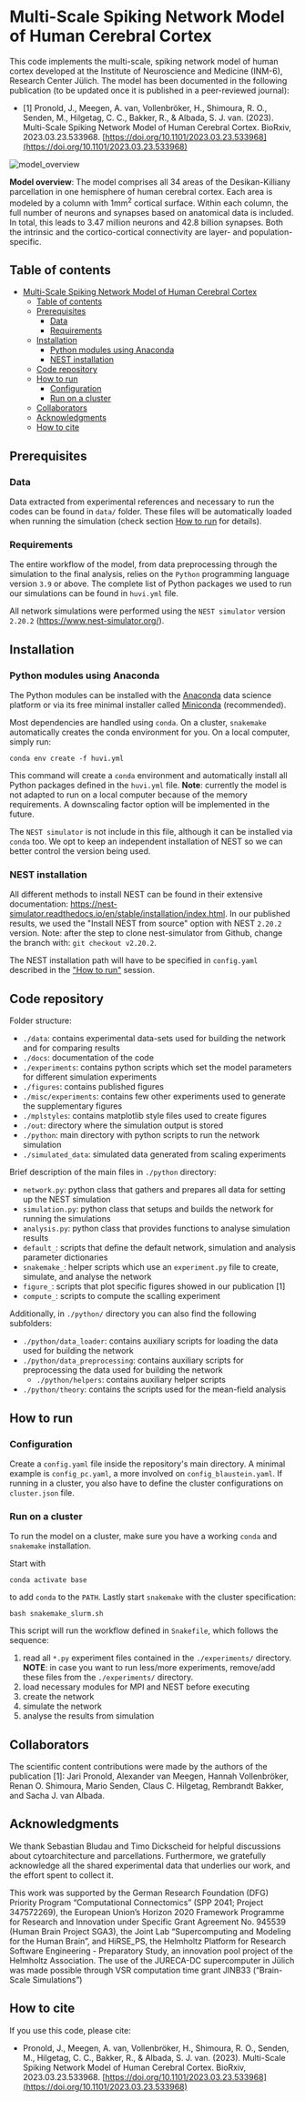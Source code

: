 # Multi-Scale Spiking Network Model of Human Cerebral Cortex

This code implements the multi-scale, spiking network model of human cortex developed at the Institute of Neuroscience and Medicine (INM-6), Research Center Jülich. The model has been documented in the following publication (to be updated once it is published in a peer-reviewed journal):

- [1] Pronold, J., Meegen, A. van, Vollenbröker, H., Shimoura, R. O., Senden, M., Hilgetag, C. C., Bakker, R., & Albada, S. J. van. (2023). Multi-Scale Spiking Network Model of Human Cerebral Cortex. BioRxiv, 2023.03.23.533968. [https://doi.org/10.1101/2023.03.23.533968](https://doi.org/10.1101/2023.03.23.533968)

![model_overview](./figures/model_overview.png)

**Model overview**: The model comprises all 34 areas of the Desikan-Killiany parcellation in one hemisphere of human cerebral cortex. Each area is modeled by a column with $\mathrm{1\mathrm{mm^{2}}}$ cortical surface. Within each column, the full number of neurons and synapses based on anatomical data is included. In total, this leads to 3.47 million neurons and 42.8 billion synapses. Both the intrinsic and the cortico-cortical connectivity are layer- and population-specific.

## Table of contents
- [Multi-Scale Spiking Network Model of Human Cerebral Cortex](#multi-scale-spiking-network-model-of-human-cerebral-cortex)
  - [Table of contents](#table-of-contents)
  - [Prerequisites](#prerequisites)
    - [Data](#data)
    - [Requirements](#requirements)
  - [Installation](#installation)
    - [Python modules using Anaconda](#python-modules-using-anaconda)
    - [NEST installation](#nest-installation)
  - [Code repository](#code-repository)
  - [How to run](#how-to-run)
    - [Configuration](#configuration)
    - [Run on a cluster](#run-on-a-cluster)
  - [Collaborators](#collaborators)
  - [Acknowledgments](#acknowledgments)
  - [How to cite](#how-to-cite)

## Prerequisites
### Data

Data extracted from experimental references and necessary to run the codes can be found in `data/` folder. These files will be automatically loaded when running the simulation (check section [How to run](#how-to-run) for details).

### Requirements

The entire workflow of the model, from data preprocessing through the simulation to the final analysis, relies on the `Python` programming language version `3.9` or above. The complete list of Python packages we used to run our simulations can be found in ```huvi.yml``` file. 

All network simulations were performed using the `NEST simulator` version `2.20.2` (https://www.nest-simulator.org/).

## Installation

### Python modules using Anaconda
The Python modules can be installed with the [Anaconda](https://www.anaconda.com/download) data science platform or via its free minimal installer called [Miniconda](https://docs.conda.io/projects/miniconda/en/latest/index.html) (recommended). 

Most dependencies are handled using ```conda```. On a cluster, ```snakemake``` automatically creates the conda environment for you. On a local computer, simply run:
```
conda env create -f huvi.yml
```  
This command will create a ```conda``` environment and automatically install all Python packages defined in the ```huvi.yml``` file. 
**Note**: currently the model is not adapted to run on a local computer because of the memory requirements. A downscaling factor option will be implemented in the future. 

The ```NEST simulator``` is not include in this file, although it can be installed via ```conda``` too. We opt to keep an independent installation of NEST so we can better control the version being used.

### NEST installation

All different methods to install NEST can be found in their extensive documentation: https://nest-simulator.readthedocs.io/en/stable/installation/index.html. 
In our published results, we used the "Install NEST from source" option with NEST ```2.20.2``` version. Note: after the step to clone nest-simulator from Github, change the branch with: ```git checkout v2.20.2```.

The NEST installation path will have to be specified in `config.yaml` described in the ["How to run"](#how-to-run) session.

## Code repository

Folder structure:
- `./data`: contains experimental data-sets used for building the network and for comparing results
- `./docs`: documentation of the code
- `./experiments`: contains python scripts which set the model parameters for different simulation experiments
- `./figures`: contains published figures
- `./misc/experiments`: contains few other experiments used to generate the supplementary figures
- `./mplstyles`: contains matplotlib style files used to create figures
- `./out`: directory where the simulation output is stored
- `./python`: main directory with python scripts to run the network simulation
- `./simulated_data`: simulated data generated from scaling experiments

Brief description of the main files in `./python` directory:
- `network.py`: python class that gathers and prepares all data for setting up the NEST simulation
- `simulation.py`: python class that setups and builds the network for running the simulations
- `analysis.py`: python class that provides functions to analyse simulation results
- `default_`: scripts that define the default network, simulation and analysis parameter dictionaries
- `snakemake_`: helper scripts which use an `experiment.py` file to create, simulate, and analyse the network
- `figure_`: scripts that plot specific figures showed in our publication [1]
- `compute_`: scripts to compute the scalling experiment
  
Additionally, in `./python/` directory you can also find the following subfolders:
- `./python/data_loader`: contains auxiliary scripts for loading the data used for building the network
- `./python/data_preprocessing`: contains auxiliary scripts for preprocessing the data used for building the network
	- `./python/helpers`: contains auxiliary helper scripts
- `./python/theory`: contains the scripts used for the mean-field analysis

## How to run

### Configuration

Create a `config.yaml` file inside the repository's main directory. A minimal example is `config_pc.yaml`, a more involved on `config_blaustein.yaml`.
If running in a cluster, you also have to define the cluster configurations on `cluster.json` file.

### Run on a cluster

To run the model on a cluster, make sure you have a working `conda` and `snakemake` installation. 

Start with
```
conda activate base
```
to add `conda` to the `PATH`. Lastly start `snakemake` with the cluster specification:
```
bash snakemake_slurm.sh
```
This script will run the workflow defined in `Snakefile`, which follows the sequence:
1. read all `*.py` experiment files contained in the `./experiments/` directory. **NOTE**: in case you want to run less/more experiments, remove/add these files from the `./experiments/` directory.
2. load necessary modules for MPI and NEST before executing
3. create the network
4. simulate the network
5. analyse the results from simulation

## Collaborators

The scientific content contributions were made by the authors of the publication [1]: Jari Pronold, Alexander van Meegen, Hannah Vollenbröker, Renan O. Shimoura, Mario Senden, Claus C. Hilgetag, Rembrandt Bakker, and Sacha J. van Albada.

## Acknowledgments
We thank Sebastian Bludau and Timo Dickscheid for helpful discussions about cytoarchitecture and parcellations. Furthermore, we gratefully acknowledge all the shared experimental data that underlies our work, and the effort spent to collect it.

This work was supported by the German Research Foundation (DFG) Priority Program “Computational Connectomics” (SPP 2041; Project 347572269), the European Union’s Horizon 2020 Framework Programme for Research and Innovation under Specific Grant Agreement No. 945539 (Human Brain Project SGA3), the Joint Lab “Supercomputing and Modeling for the Human Brain”, and HiRSE_PS, the Helmholtz Platform for Research Software Engineering - Preparatory Study, an innovation pool project of the Helmholtz Association. The use of the JURECA-DC supercomputer in Jülich was made possible through VSR computation time grant JINB33 (“Brain-Scale Simulations”)

## How to cite
If you use this code, please cite:
- Pronold, J., Meegen, A. van, Vollenbröker, H., Shimoura, R. O., Senden, M., Hilgetag, C. C., Bakker, R., & Albada, S. J. van. (2023). Multi-Scale Spiking Network Model of Human Cerebral Cortex. BioRxiv, 2023.03.23.533968. [https://doi.org/10.1101/2023.03.23.533968](https://doi.org/10.1101/2023.03.23.533968)
